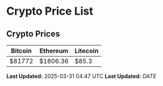 # Crypto Price List

## Crypto Prices
| Bitcoin | Ethereum | Litecoin |
| ------- | -------- | -------- |
| $81772 | $1806.36 | $85.3 |
**Last Updated:** 2025-03-31 04:47 UTC
**Last Updated:** $DATE$
